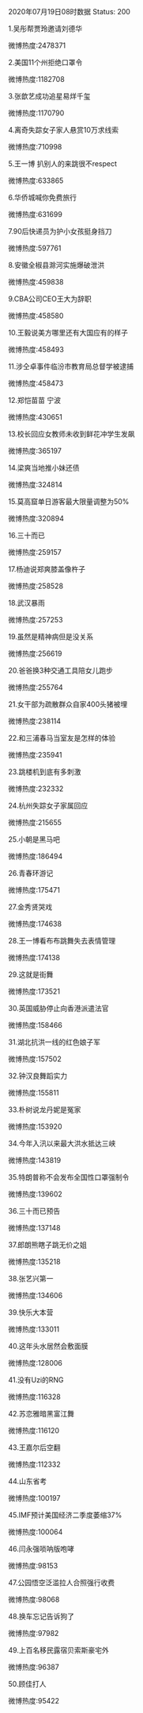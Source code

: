 2020年07月19日08时数据
Status: 200

1.吴彤帮贾玲邀请刘德华

微博热度:2478371

2.美国11个州拒绝口罩令

微博热度:1182708

3.张歆艺成功追星易烊千玺

微博热度:1170790

4.离奇失踪女子家人悬赏10万求线索

微博热度:710998

5.王一博 扒别人的来跳很不respect

微博热度:633865

6.华侨城喊你免费旅行

微博热度:631699

7.90后快递员为护小女孩挺身挡刀

微博热度:597761

8.安徽全椒县滁河实施爆破泄洪

微博热度:459838

9.CBA公司CEO王大为辞职

微博热度:458580

10.王毅说美方哪里还有大国应有的样子

微博热度:458493

11.涉仝卓事件临汾市教育局总督学被逮捕

微博热度:458473

12.郑恺苗苗 宁波

微博热度:430651

13.校长回应女教师未收到鲜花冲学生发飙

微博热度:365197

14.梁爽当地推小妹还债

微博热度:324814

15.莫高窟单日游客最大限量调整为50%

微博热度:320894

16.三十而已

微博热度:259157

17.杨迪说郑爽膝盖像杵子

微博热度:258528

18.武汉暴雨

微博热度:257253

19.虽然是精神病但是没关系

微博热度:256619

20.爸爸换3种交通工具陪女儿跑步

微博热度:255764

21.女干部为疏散群众自家400头猪被埋

微博热度:238114

22.和三浦春马当室友是怎样的体验

微博热度:235941

23.跳楼机到底有多刺激

微博热度:232332

24.杭州失踪女子家属回应

微博热度:215655

25.小朝是黑马吧

微博热度:186494

26.青春环游记

微博热度:175471

27.金秀贤哭戏

微博热度:174638

28.王一博看布布跳舞失去表情管理

微博热度:174138

29.这就是街舞

微博热度:173521

30.英国威胁停止向香港派遣法官

微博热度:158466

31.湖北抗洪一线的红色娘子军

微博热度:157502

32.钟汉良舞蹈实力

微博热度:155811

33.朴树说龙丹妮是冤家

微博热度:153920

34.今年入汛以来最大洪水抵达三峡

微博热度:143819

35.特朗普称不会发布全国性口罩强制令

微博热度:139602

36.三十而已预告

微博热度:137148

37.郎朗熊瞎子跳无价之姐

微博热度:135218

38.张艺兴第一

微博热度:134606

39.快乐大本营

微博热度:133011

40.这年头水居然会敷面膜

微博热度:128006

41.没有Uzi的RNG

微博热度:116328

42.苏恋雅暗黑富江舞

微博热度:116120

43.王嘉尔后空翻

微博热度:112332

44.山东省考

微博热度:100197

45.IMF预计美国经济二季度萎缩37%

微博热度:100064

46.闫永强唢呐版咆哮

微博热度:98153

47.公园悟空泛滥拉人合照强行收费

微博热度:98068

48.换车忘记告诉狗了

微博热度:97982

49.上百名移民露宿贝索斯豪宅外

微博热度:96387

50.顾佳打人

微博热度:95422

